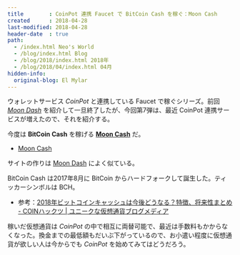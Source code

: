 ```yaml
---
title        : CoinPot 連携 Faucet で BitCoin Cash を稼ぐ：Moon Cash
created      : 2018-04-28
last-modified: 2018-04-28
header-date  : true
path:
  - /index.html Neo's World
  - /blog/index.html Blog
  - /blog/2018/index.html 2018年
  - /blog/2018/04/index.html 04月
hidden-info:
  original-blog: El Mylar
---
```


ウォレットサービス _CoinPot_ と連携している Faucet で稼ぐシリーズ。前回 _[Moon Dash](http://moondash.co.in/?ref=CBF4DA6E3BDC)_ を紹介して一旦終了したが、今回第7弾は、最近 CoinPot 連携サービスが増えたので、それを紹介する。

今度は __BitCoin Cash__ を稼げる __[Moon Cash](http://moonbitcoin.cash/?ref=BF4702B9C6E4)__ だ。

- [Moon Cash](http://moonbitcoin.cash/?ref=BF4702B9C6E4)

サイトの作りは [Moon Dash](http://moondash.co.in/?ref=CBF4DA6E3BDC) によく似ている。

BitCoin Cash は2017年8月に BitCoin からハードフォークして誕生した。ティッカーシンボルは BCH。

- 参考：[2018年ビットコインキャッシュは今後どうなる？特徴、将来性まとめ - COINハックツ | ユニークな仮想通貨ブログメディア](http://www.kk3marketer.com/entry/bitcoincash_future)

稼いだ仮想通貨は _CoinPot_ の中で相互に両替可能で、最近は手数料もかからなくなった。換金までの最低額もだいぶ下がっているので、お小遣い程度に仮想通貨が欲しい人は今からでも _CoinPot_ を始めてみてはどうだろう。

